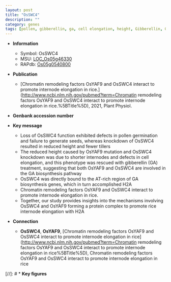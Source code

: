 ```yaml
---
layout: post
title: "OsSWC4"
description: ""
category: genes
tags: [pollen, gibberellin, ga, cell elongation, height, Gibberellin, GA,  ga , GA biosynthesis, internode elongation]
---
```


* **Information**  
    + Symbol: OsSWC4  
    + MSU: [LOC_Os05g46330](http://rice.uga.edu/cgi-bin/ORF_infopage.cgi?orf=LOC_Os05g46330)  
    + RAPdb: [Os05g0540800](https://rapdb.dna.affrc.go.jp/locus/?name=Os05g0540800)  

* **Publication**  
    + [Chromatin remodeling factors OsYAF9 and OsSWC4 interact to promote internode elongation in rice.](http://www.ncbi.nlm.nih.gov/pubmed?term=Chromatin remodeling factors OsYAF9 and OsSWC4 interact to promote internode elongation in rice.%5BTitle%5D), 2021, Plant Physiol.

* **Genbank accession number**  

* **Key message**  
    + Loss of OsSWC4 function exhibited defects in pollen germination and failure to generate seeds, whereas knockdown of OsSWC4 resulted in reduced height and fewer tillers
    + The reduced height caused by OsYAF9 mutation and OsSWC4 knockdown was due to shorter internodes and defects in cell elongation, and this phenotype was rescued with gibberellin (GA) treatment, suggesting that both OsYAF9 and OsSWC4 are involved in the GA biosynthesis pathway
    + OsSWC4 was directly bound to the AT-rich region of GA biosynthesis genes, which in turn accomplished H2A
    + Chromatin remodeling factors OsYAF9 and OsSWC4 interact to promote internode elongation in rice.
    + Together, our study provides insights into the mechanisms involving OsSWC4 and OsYAF9 forming a protein complex to promote rice internode elongation with H2A

* **Connection**  
    + __OsSWC4__, __OsYAF9__, [Chromatin remodeling factors OsYAF9 and OsSWC4 interact to promote internode elongation in rice](http://www.ncbi.nlm.nih.gov/pubmed?term=Chromatin remodeling factors OsYAF9 and OsSWC4 interact to promote internode elongation in rice%5BTitle%5D), Chromatin remodeling factors OsYAF9 and OsSWC4 interact to promote internode elongation in rice

[//]: # * **Key figures**  



